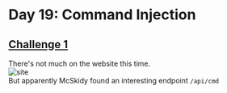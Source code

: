 # Day 19: Command Injection

## [Challenge 1](#challenge-1-contents-of-user.txt)

There's not much on the website this time.\
![site](https://i.imgur.com/uzUa6hh.png)\
But apparently McSkidy found an interesting endpoint `/api/cmd`

